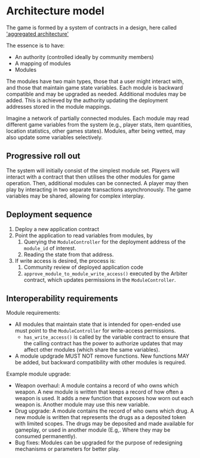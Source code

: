 # Architecture model

The game is formed by a system of contracts in a design, here called
['aggregated architecture'](https://perama-v.github.io/cairo/game/aggregated-architecture)

The essence is to have:

- An authority (controlled ideally by community members)
- A mapping of modules
- Modules

The modules have two main types, those that a user might
interact with, and those that maintain game state variables.
Each module is backward compatible and may be upgraded as needed.
Additional modules may be added. This is achieved by the authority
updating the deployment addresses stored in the module mappings.

Imagine a network of partially connected modules. Each module may
read different game variables from the system (e.g., player stats,
item quantities, location statistics, other games states). Modules,
after being vetted, may also update some variables selectively.

## Progressive roll out

The system will initially consist of the simplest module set.
Players will interact with a contract that then utilises the other
modules for game operation. Then, additional modules can be connected.
A player may then play by interacting in two separate transactions
asynchronously. The game variables may be shared, allowing for
complex interplay.


## Deployment sequence

1. Deploy a new application contract
2. Point the application to read variables from modules, by
    1. Querying the `ModuleController` for the deployment address
    of the `module_id` of interest.
    2. Reading the state from that address.
3. If write access is desired, the process is:
    1. Community review of deployed application code
    2. `approve_module_to_module_write_access()` executed by
    the Arbiter contract, which updates permissions in the `ModuleController`.


## Interoperability requirements

Module requirements:

- All modules that maintain state that is intended for open-ended use
must point to the `ModuleController` for write-access permissions.
    - `has_write_access()` is called by the variable contract to ensure
    that the calling contract has the power to authorize updates that
    may affect other modules (which share the same variables).
- A module updgrade MUST NOT remove functions. New functions MAY
be added, but backward compatibility with other modules is required.


Example module upgrade:

- Weapon overhaul: A module contains a record of who owns which weapon. A new module is written that keeps a record of how often
a weapon is used. It adds a new function that exposes how worn out
each weapon is. Another module may use this new variable.
- Drug upgrade: A module contains the record of who owns which
drug. A new module is written that represents the drugs as a deposited token with limited scopes. The drugs may be deposited and made available for gameplay, or used in another module (E.g,. Where they may be consumed permanently).
- Bug fixes: Modules can be upgraded for the purpose of redesigning
mechanisms or parameters for better play.